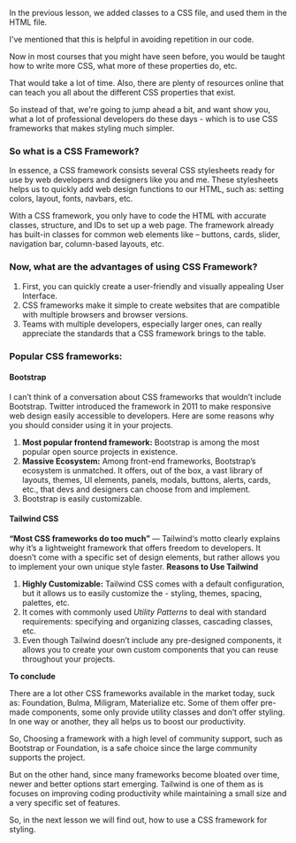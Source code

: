 In the previous lesson, we added classes to a CSS file, and used them in the HTML file.

I've mentioned that this is helpful in avoiding repetition in our code.

Now in most courses that you might have seen before, you would be taught how to write more CSS, what more of these properties do, etc.

That would take a lot of time. Also, there are plenty of resources online that can teach you all about the different CSS properties that exist.

So instead of that, we're going to jump ahead a bit, and want show you, what a lot of professional developers do these days - which is to use CSS frameworks that makes styling much simpler.

### So what is a CSS Framework?
In essence, a CSS framework consists several CSS stylesheets ready for use by web developers and designers like you and me. These stylesheets helps us to quickly add web design functions to our HTML, such as: setting colors, layout, fonts, navbars, etc.

With a CSS framework, you only have to code the HTML with accurate classes, structure, and IDs to set up a web page. The framework already has built-in classes for common web elements like – buttons, cards, slider, navigation bar, column-based layouts, etc.

### Now, what are the advantages of using CSS Framework?
1. First, you can quickly create a user-friendly and visually appealing User Interface.
2. CSS frameworks make it simple to create websites that are compatible with multiple browsers and browser versions.
3. Teams with multiple developers, especially larger ones, can really appreciate the standards that a CSS framework brings to the table.

### Popular CSS frameworks:

#### Bootstrap
I can’t think of a conversation about CSS frameworks that wouldn’t include Bootstrap. Twitter introduced the framework in 2011 to make responsive web design easily accessible to developers. Here are some reasons why you should consider using it in your projects.
1. **Most popular frontend framework:** Bootstrap is among the most popular open source projects in existence.
2. **Massive Ecosystem:** Among front-end frameworks, Bootstrap’s ecosystem is unmatched. It offers, out of the box, a vast library of layouts, themes, UI elements, panels, modals, buttons, alerts, cards, etc., that devs and designers can choose from and implement. 
3. Bootstrap is easily customizable.

#### Tailwind CSS
**“Most CSS frameworks do too much”** — Tailwind‘s motto clearly explains why it’s a lightweight framework that offers freedom to developers. It doesn’t come with a specific set of design elements, but rather allows you to implement your own unique style faster.
**Reasons to Use Tailwind**
1. **Highly Customizable:** Tailwind CSS comes with a default configuration, but it allows us to easily customize the - styling, themes, spacing, palettes, etc.
2. It comes with commonly used *Utility Patterns* to deal with standard requirements: specifying and organizing classes, cascading classes, etc.
3. Even though Tailwind doesn’t include any pre-designed components, it allows you to create your own custom components that you can reuse throughout your projects. 

**To conclude**

There are a lot other CSS frameworks available in the market today, suck as: Foundation, Bulma, Miligram, Materialize etc. Some of them offer pre-made components, some only provide utility classes and don’t offer styling. In one way or another, they all helps us to boost our productivity.

So, Choosing a framework with a high level of community support, such as Bootstrap or Foundation, is a safe choice since the large community supports the project.

But on the other hand, since many frameworks become bloated over time, newer and better options start emerging. Tailwind is one of them as is focuses on improving coding productivity while maintaining a small size and a very specific set of features.

So, in the next lesson we will find out, how to use a CSS framework for styling.